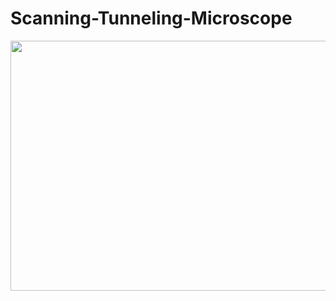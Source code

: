 # Scanning-Tunneling-Microscope






<img src="https://albumizr.com/a/n76e" scrolling="no" frameborder="0" allowfullscreen width="700" height="400"></iframe>
